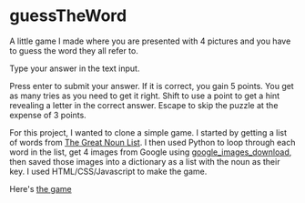 # guessTheWord
A little game I made where you are presented with 4 pictures and you have to guess the word they all refer to.

Type your answer in the text input.

Press enter to submit your answer. If it is correct, you gain 5 points. You get as many tries as you need to get it right.
Shift to use a point to get a hint revealing a letter in the correct answer.
Escape to skip the puzzle at the expense of 3 points.


For this project, I wanted to clone a simple game.
I started by getting a list of words from [The Great Noun List](http://www.desiquintans.com/downloads/nounlist/nounlist.txt).
I then used Python to loop through each word in the list, get 4 images from Google using [google_images_download](https://github.com/hardikvasa/google-images-download), then saved those images into a dictionary as a list with the noun as their key.
I used HTML/CSS/Javascript to make the game.


Here's [the game](https://mygonia.github.io/guessTheWord/guessTheWord.html)
